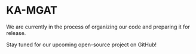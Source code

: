 # KA-MGAT

We are currently in the process of organizing our code and preparing it for release. 

Stay tuned for our upcoming open-source project on GitHub!
